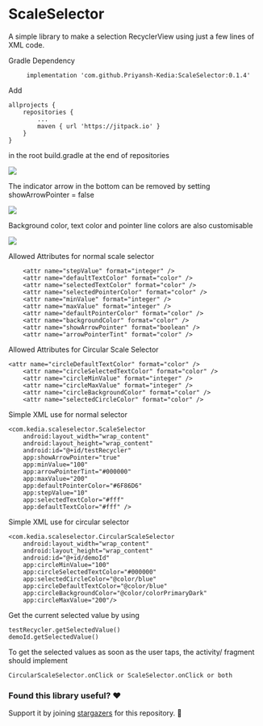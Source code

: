 # ScaleSelector

A simple library to make a selection RecyclerView using just a few lines of XML code.



Gradle Dependency

         implementation 'com.github.Priyansh-Kedia:ScaleSelector:0.1.4'

Add     
     
    allprojects {
		repositories {
			...
			maven { url 'https://jitpack.io' }
		}
	}
       
in the root build.gradle at the end of repositories



![](https://s7.gifyu.com/images/WhatsApp-Video-2020-06-21-at-12.35.21-AM.gif)




The indicator arrow in the bottom can be removed by setting showArrowPointer = false


![](https://s7.gifyu.com/images/WhatsApp-Video-2020-06-20-at-5.03.02-PM.gif)



Background color, text color and pointer line colors are also customisable

![](https://s7.gifyu.com/images/WhatsApp-Video-2020-06-20-at-5.07.59-PM.gif)



Allowed Attributes for normal scale selector

        <attr name="stepValue" format="integer" />
        <attr name="defaultTextColor" format="color" />
        <attr name="selectedTextColor" format="color" />
        <attr name="selectedPointerColor" format="color" />
        <attr name="minValue" format="integer" />
        <attr name="maxValue" format="integer" />
        <attr name="defaultPointerColor" format="color" />
        <attr name="backgroundColor" format="color" />
        <attr name="showArrowPointer" format="boolean" />
        <attr name="arrowPointerTint" format="color" />
	
	
Allowed Attributes for Circular Scale Selector

	<attr name="circleDefaultTextColor" format="color" />
        <attr name="circleSelectedTextColor" format="color" />
        <attr name="circleMinValue" format="integer" />
        <attr name="circleMaxValue" format="integer" />
        <attr name="circleBackgroundColor" format="color" />
        <attr name="selectedCircleColor" format="color" />
	
	
Simple XML use for normal selector


	<com.kedia.scaleselector.ScaleSelector
        android:layout_width="wrap_content"
        android:layout_height="wrap_content"
        android:id="@+id/testRecycler"
        app:showArrowPointer="true"
        app:minValue="100"
        app:arrowPointerTint="#000000"
        app:maxValue="200"
        app:defaultPointerColor="#6F86D6"
        app:stepValue="10"
        app:selectedTextColor="#fff"
        app:defaultTextColor="#fff" />
	
	
Simple XML use for circular selector

	<com.kedia.scaleselector.CircularScaleSelector
        android:layout_width="wrap_content"
        android:layout_height="wrap_content"
        android:id="@+id/demoId"
        app:circleMinValue="100"
        app:circleSelectedTextColor="#000000"
        app:selectedCircleColor="@color/blue"
        app:circleDefaultTextColor="@color/blue"
        app:circleBackgroundColor="@color/colorPrimaryDark"
        app:circleMaxValue="200"/>

	
Get the current selected value by using
	
	testRecycler.getSelectedValue()
	demoId.getSelectedValue()
	
	
To get the selected values as soon as the user taps,  the activity/ fragment should implement
	
	CircularScaleSelector.onClick or ScaleSelector.onClick or both
	
	
### Found this library useful? :heart:

Support it by joining [stargazers](https://github.com/Priyansh-Kedia/ScaleSelector/stargazers) for this repository. :star2:

	
